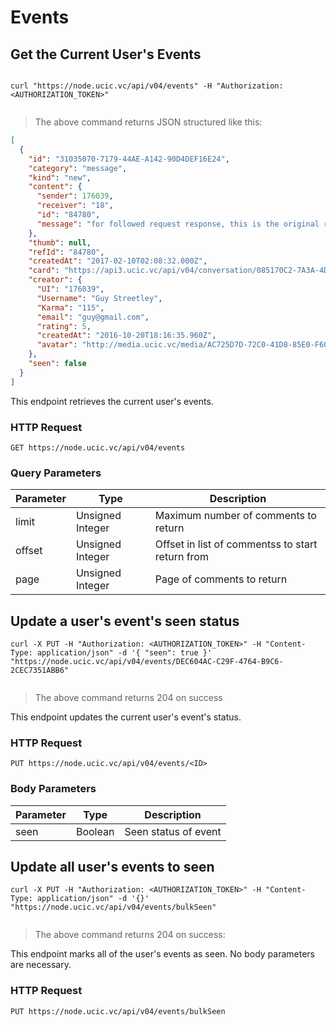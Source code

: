 # Events 

## Get the Current User's Events

```shell

curl "https://node.ucic.vc/api/v04/events" -H "Authorization: <AUTHORIZATION_TOKEN>"
```

```javascript

```

> The above command returns JSON structured like this:

```json
[
  {
    "id": "31035070-7179-44AE-A142-90D4DEF16E24",
    "category": "message",
    "kind": "new",
    "content": {
      "sender": 176039,
      "receiver": "18",
      "id": "84780",
      "message": "for followed request response, this is the original request message"
    },
    "thumb": null,
    "refId": "84780",
    "createdAt": "2017-02-10T02:08:32.000Z",
    "card": "https://api3.ucic.vc/api/v04/conversation/085170C2-7A3A-4DF7-9AF4-6B889DDBF1B9",
    "creator": {
      "UI": "176039",
      "Username": "Guy Streetley",
      "Karma": "115",
      "email": "guy@gmail.com",
      "rating": 5,
      "createdAt": "2016-10-20T18:16:35.960Z",
      "avatar": "http://media.ucic.vc/media/AC725D7D-72C0-41D8-85E0-F602091420D7/thumb.jpg"
    },
    "seen": false
  }
]
```

This endpoint retrieves the current user's events.

### HTTP Request

`GET https://node.ucic.vc/api/v04/events`

### Query Parameters

| Parameter | Type             | Description                              |
| --------- | ---------------- | ---------------------------------------- |
| limit     | Unsigned Integer | Maximum number of comments to return     |
| offset    | Unsigned Integer | Offset in list of commentss to start return from |
| page      | Unsigned Integer | Page of comments to return               |

## Update a user's event's seen status

```shell
curl -X PUT -H "Authorization: <AUTHORIZATION_TOKEN>" -H "Content-Type: application/json" -d '{ "seen": true }' "https://node.ucic.vc/api/v04/events/DEC604AC-C29F-4764-B9C6-2CEC7351ABB6" 
```

```javascript

```

> The above command returns 204 on success

This endpoint updates the current user's event's status.

### HTTP Request

`PUT https://node.ucic.vc/api/v04/events/<ID>`

### Body Parameters

| Parameter | Type    | Description          |
| --------- | ------- | -------------------- |
| seen      | Boolean | Seen status of event |

## Update all user's events to seen

```shell
curl -X PUT -H "Authorization: <AUTHORIZATION_TOKEN>" -H "Content-Type: application/json" -d '{}' "https://node.ucic.vc/api/v04/events/bulkSeen" 
```
```javascript

```
> The above command returns 204 on success:

This endpoint marks all of the user's events as seen. No body parameters are necessary.

### HTTP Request

`PUT https://node.ucic.vc/api/v04/events/bulkSeen`
